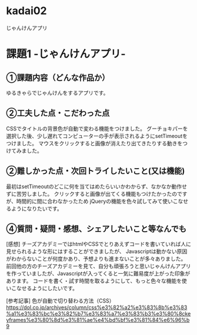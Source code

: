 # kadai02
じゃんけんアプリ

# 課題1 -じゃんけんアプリ-

## ①課題内容（どんな作品か）
ゆるきゃらでじゃんけんをするアプリです。

## ②工夫した点・こだわった点
CSSでタイトルの背景色が自動で変わる機能をつけました。
グーチョキパーを選択した後、少し遅れてコンピューターの手が表示されるようにsetTimeoutをつけました。
マウスをクリックすると画像が消えたり出てきたりする動きをつけてみました。

## ②難しかった点・次回トライしたいこと(又は機能)
最初はsetTimeoutのどこに何を当てはめたらいいかわからず、なかなか動作せずに苦労しました。
クリックすると画像が出てくる機能もつけたかったのですが、時間的に間に合わなかったため
jQueryの機能を色々試してみて使いこなせるようになりたいです。

## ④質問・疑問・感想、シェアしたいこと等なんでも
[感想]
チーズアカデミーではhtmlやCSSでとりあえずコードを書いていれば人に見せられるような形にはすることができましたが、
Javascriptは動かない原因がわからないことが何度かあり、予想よりも進まないことが多々ありました。
前回他の方のチーズアカデミーを見て、自分も頑張ろうと思いじゃんけんアプリを作っていましたが、Javascriptが入ってくると一気に難易度が上がった印象があります。
コードを書く・試す時間を取るようにして、もっと色々な機能を使いこなせるようにしたいです。

[参考記事]
色が自動で切り替わる方法（CSS）
https://dol.co.jp/archives/column/css%e3%82%a2%e3%83%8b%e3%83%a1%e3%83%bc%e3%82%b7%e3%83%a7%e3%83%b3%e3%80%8ckeyframes%e3%80%8d%e3%81%ae%e4%bd%bf%e3%81%84%e6%96%b9
